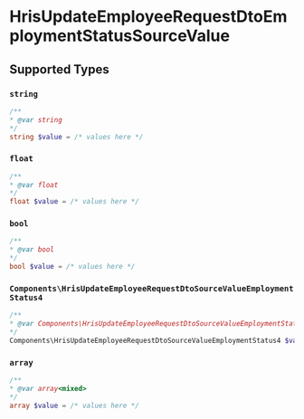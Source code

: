 # HrisUpdateEmployeeRequestDtoEmploymentStatusSourceValue


## Supported Types

### `string`

```php
/**
* @var string
*/
string $value = /* values here */
```

### `float`

```php
/**
* @var float
*/
float $value = /* values here */
```

### `bool`

```php
/**
* @var bool
*/
bool $value = /* values here */
```

### `Components\HrisUpdateEmployeeRequestDtoSourceValueEmploymentStatus4`

```php
/**
* @var Components\HrisUpdateEmployeeRequestDtoSourceValueEmploymentStatus4
*/
Components\HrisUpdateEmployeeRequestDtoSourceValueEmploymentStatus4 $value = /* values here */
```

### `array`

```php
/**
* @var array<mixed>
*/
array $value = /* values here */
```

